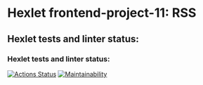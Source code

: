 # Hexlet frontend-project-11: RSS

## Hexlet tests and linter status:

### Hexlet tests and linter status:
[![Actions Status](https://github.com/MaksBazunov/frontend-project-11/workflows/hexlet-check/badge.svg)](https://github.com/MaksBazunov/frontend-project-11/actions)
[![Maintainability](https://api.codeclimate.com/v1/badges/366977f4182b9bb09613/maintainability)](https://codeclimate.com/github/MaksBazunov/frontend-project-11/maintainability)